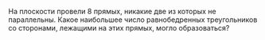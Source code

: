 На плоскости провели 8 прямых, никакие две из которых не параллельны. Какое наибольшее число равнобедренных треугольников со сторонами, лежащими на этих прямых, могло образоваться?